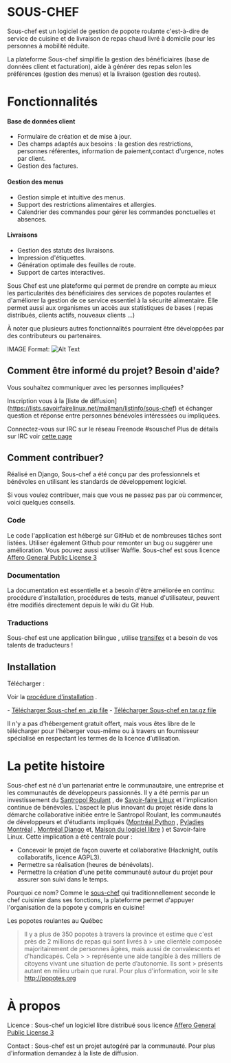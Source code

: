 # SOUS-CHEF
Sous-chef est un logiciel de gestion de popote roulante c'est-à-dire de service de cuisine et de livraison de repas chaud livré à domicile pour les personnes à mobilité réduite. 

La plateforme Sous-chef simplifie la gestion des bénéficiaires (base de données client et facturation), aide à générer des repas selon les préférences (gestion des menus) et la livraison (gestion des routes).

# Fonctionnalités

#### Base de données client
* Formulaire de création et de mise à jour.
* Des champs adaptés aux besoins : la gestion des restrictions, personnes référentes, information de paiement,contact d'urgence, notes par client.
* Gestion des factures.

#### Gestion des menus
* Gestion simple et intuitive des menus. 
* Support des restrictions alimentaires et allergies.
* Calendrier des commandes pour gérer les commandes ponctuelles et absences.

#### Livraisons
* Gestion des statuts des livraisons.
* Impression d'étiquettes.
* Génération optimale des feuilles de route.
* Support de cartes interactives.

Sous Chef est une plateforme qui permet de prendre en compte au mieux les particularités des bénéficiaires des services de popotes roulantes et d'améliorer la gestion de ce service essentiel à la sécurité alimentaire. Elle permet aussi aux organismes un accès aux statistiques de bases ( repas distribués, clients actifs, nouveaux clients ...)

À noter que plusieurs autres fonctionnalités pourraient être développées par des contributeurs ou partenaires.

IMAGE Format: ![Alt Text](url)

## Comment être informé du projet? Besoin d'aide?
Vous souhaitez communiquer avec les personnes impliquées? 

Inscription vous à la [liste de diffusion] (https://lists.savoirfairelinux.net/mailman/listinfo/sous-chef) et échanger question et réponse entre personnes bénévoles intéressées ou impliquées.

Connectez-vous sur IRC sur le réseau Freenode #souschef Plus de détails sur IRC voir [cette page](http://wiki.facil.qc.ca/view/IRC)

## Comment contribuer?
Réalisé en Django, Sous-chef a été conçu par des professionnels et bénévoles en utilisant les standards de développement logiciel.

Si vous voulez contribuer, mais que vous ne passez pas par où commencer, voici quelques conseils.

### Code
Le code l'application est hébergé sur GitHub et de nombreuses tâches sont listées. Utiliser également Github pour remonter un bug ou suggérer une amélioration. Vous pouvez aussi utiliser Waffle. 
Sous-chef est sous licence [Affero General Public License 3](https://www.gnu.org/licenses/agpl-3.0.fr.html) 

### Documentation
La documentation est essentielle et a besoin d'être améliorée en continu: procédure d'installation, procédures de tests, manuel d'utilisateur, peuvent être modifiés directement depuis le wiki du Git Hub.

### Traductions
Sous-chef est une application bilingue , utilise [transifex](https://www.transifex.com/savoirfairelinux/sous-chef/)  et a besoin de vos talents de traducteurs !

## Installation

Télécharger :

Voir la [procédure d'installation](https://github.com/savoirfairelinux/sous-chef/blob/dev/INSTALL.md) .

 <section id="downloads">
-              <a class="zip_download_link" href="https://github.com/savoirfairelinux/sous-chef/zipball/master"> Télécharger Sous-chef en .zip file</a>
-              <a class="tar_download_link" href="https://github.com/savoirfairelinux/sous-chef/tarball/master">Télécharger Sous-chef en tar.gz file</a> </section>

Il n'y a pas d'hébergement gratuit offert, mais vous êtes libre de le télécharger pour l’héberger vous-même ou à travers un fournisseur spécialisé en respectant les termes de la licence d’utilisation.

# La petite histoire

Sous-chef est né d'un partenariat entre le communautaire, une entreprise et les communautés de développeurs passionnés. Il y a été permis par un investissement du [Santropol Roulant](http://santropolroulant.org/) , de [Savoir-faire Linux](https://www.savoirfairelinux.com//)  et l'implication continue de bénévoles. 
L'aspect le plus innovant du projet réside dans la démarche collaborative initiée entre le Santropol Roulant, les communautés de développeurs et d'étudiants impliqués ([Montréal Python](http://montrealpython.org/) , [Pyladies Montréal](http://www.meetup.com/fr-FR/PyLadiesMTL/) , [Montréal Django](http://www.meetup.com/fr-FR/montreal-django/)  et, [Maison du logiciel libre](https://maisonlogiciellibre.org/) ) et Savoir-faire Linux. Cette implication a été centrale pour :
* Concevoir le projet de façon ouverte et collaborative (Hacknight, outils collaboratifs, licence AGPL3).
* Permettre sa réalisation (heures de bénévolats).
* Permettre la création d'une petite communauté autour du projet pour assurer son suivi dans le temps.

Pourquoi ce nom?  Comme le [sous-chef](https://en.wikipedia.org/wiki/Sous_chef)  qui traditionnellement  seconde le chef cuisinier dans ses fonctions,  la plateforme permet d'appuyer l'organisation de la popote y compris en cuisine!


Les popotes roulantes au Québec 
>Il y a plus de 350 popotes à travers la province et estime que c'est près de 2 millions de repas qui sont livrés à > une clientèle composée majoritairement de personnes âgées, mais aussi de convalescents et d'handicapés. Cela > > représente une aide tangible à des milliers de citoyens vivant une situation de perte d’autonomie. Ils sont > présents autant en milieu urbain que rural. Pour plus d'information, voir le site http://popotes.org

# À propos
Licence : Sous-chef un logiciel libre distribué sous licence [Affero General Public License 3](https://www.gnu.org/licenses/agpl-3.0.fr.html)  

Contact : Sous-chef est un projet autogéré par la communauté. Pour plus d'information demandez à la liste de diffusion.


